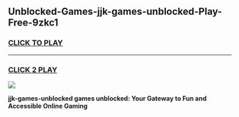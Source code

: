 
## Unblocked-Games-jjk-games-unblocked-Play-Free-9zkc1
<h3>
<a href="https://premium76.site?title=jjk-games-unblocked&ref=10A">CLICK TO PLAY</a></h3>
<hr>

<h3>
<a href="https://premium76.site?title=jjk-games-unblocked&ref=10A">CLICK 2 PLAY</a>
  
</h3>

<a href="https://premium76.site?title=jjk-games-unblocked&ref=10A"><img src="https://clearcache.store/games.png"></a>


**jjk-games-unblocked games unblocked: Your Gateway to Fun and Accessible Online Gaming**
